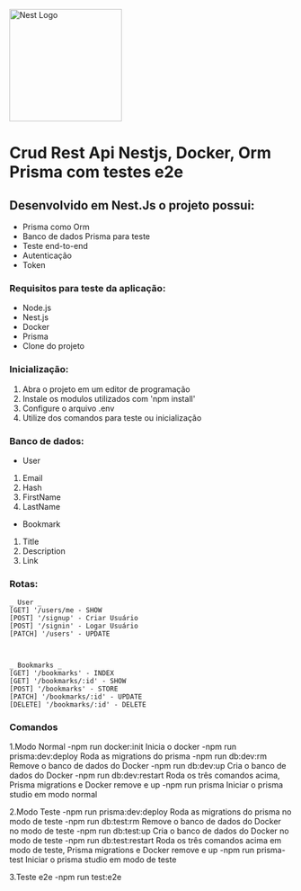 <p align="center">



  <a href="http://nestjs.com/" target="blank"><img src="https://nestjs.com/img/logo-small.svg" width="200" alt="Nest Logo" /></a>



</p>




# Crud Rest Api Nestjs, Docker, Orm Prisma com testes e2e

## Desenvolvido em Nest.Js o projeto possui:
- Prisma como Orm
- Banco de dados Prisma para teste 
- Teste end-to-end
- Autenticação
- Token


### Requisitos para teste da aplicação:
- Node.js
- Nest.js
- Docker
- Prisma
- Clone do projeto

### Inicialização:
1. Abra o projeto em um editor de programação
2. Instale os modulos utilizados com 'npm install'
3. Configure o arquivo .env
4. Utilize dos comandos para teste ou inicialização

### Banco de dados:
- User
1. Email
2. Hash
3. FirstName
4. LastName

- Bookmark
1. Title
2. Description
3. Link

### Rotas:
```
_ User _
[GET] '/users/me - SHOW
[POST] '/signup' - Criar Usuário
[POST] '/signin' - Logar Usuário
[PATCH] '/users' - UPDATE



_ Bookmarks _ 
[GET] '/bookmarks' - INDEX
[GET] '/bookmarks/:id' - SHOW
[POST] '/bookmarks' - STORE
[PATCH] '/bookmarks/:id' - UPDATE
[DELETE] '/bookmarks/:id' - DELETE
```

### Comandos

1.Modo Normal
-npm run docker:init
Inicia o docker
-npm run prisma:dev:deploy
Roda as migrations do prisma
-npm run db:dev:rm
Remove o banco de dados do Docker
-npm run db:dev:up
Cria o banco de dados do Docker
-npm run db:dev:restart
Roda os três comandos acima, Prisma migrations e Docker remove e up
-npm run prisma
Iniciar o prisma studio em modo normal

2.Modo Teste
-npm run prisma:dev:deploy
Roda as migrations do prisma no modo de teste
-npm run db:test:rm
Remove o banco de dados do Docker no modo de teste
-npm run db:test:up
Cria o banco de dados do Docker no modo de teste
-npm run db:test:restart
Roda os três comandos acima em modo de teste, Prisma migrations e Docker remove e up
-npm run prisma-test
Iniciar o prisma studio em modo de teste

3.Teste e2e
-npm run test:e2e
